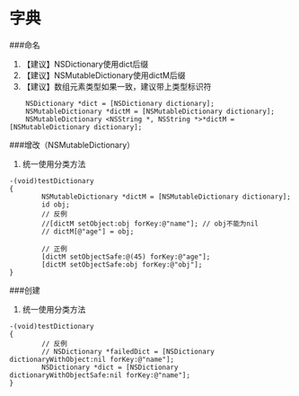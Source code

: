# 字典

###命名
1.  【建议】NSDictionary使用dict后缀
2.  【建议】NSMutableDictionary使用dictM后缀
4.  【建议】数组元素类型如果一致，建议带上类型标识符
```objc
    NSDictionary *dict = [NSDictionary dictionary];
    NSMutableDictionary *dictM = [NSMutableDictionary dictionary];
    NSMutableDictionary <NSString *, NSString *>*dictM = [NSMutableDictionary dictionary];
```

###增改（NSMutableDictionary）
1. 统一使用分类方法
```objc
-(void)testDictionary
{
        NSMutableDictionary *dictM = [NSMutableDictionary dictionary];
        id obj;
        // 反例
        //[dictM setObject:obj forKey:@"name"]; // obj不能为nil
        // dictM[@"age"] = obj; 
        
        // 正例
        [dictM setObjectSafe:@(45) forKey:@"age"];
        [dictM setObjectSafe:obj forKey:@"obj"];
}
```

###创建
1. 统一使用分类方法
```objc
-(void)testDictionary
{
        // 反例
        // NSDictionary *failedDict = [NSDictionary dictionaryWithObject:nil forKey:@"name"];
        NSDictionary *dict = [NSDictionary dictionaryWithObjectSafe:nil forKey:@"name"];
}
```